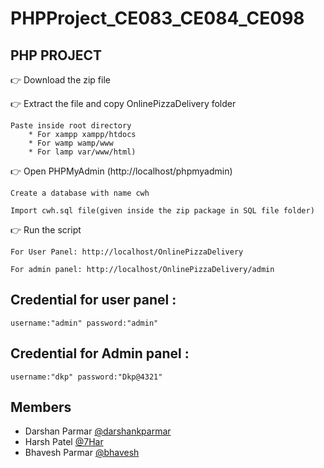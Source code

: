 # PHPProject_CE083_CE084_CE098

## PHP PROJECT

👉 Download the zip file

👉 Extract the file and copy OnlinePizzaDelivery folder

    Paste inside root directory
        * For xampp xampp/htdocs 
        * For wamp wamp/www
        * For lamp var/www/html)

👉 Open PHPMyAdmin (http://localhost/phpmyadmin)

    Create a database with name cwh
    
    Import cwh.sql file(given inside the zip package in SQL file folder)

👉 Run the script 

    For User Panel: http://localhost/OnlinePizzaDelivery 

    For admin panel: http://localhost/OnlinePizzaDelivery/admin 
    
## Credential for user panel :

    username:"admin" password:"admin"
    
 ## Credential for Admin panel :

    username:"dkp" password:"Dkp@4321"

## Members
* Darshan Parmar [@darshankparmar](https://github.com/darshankparmar)
* Harsh Patel [@7Har](https://github.com/7Har)
* Bhavesh Parmar [@bhavesh](https://github.com/Blparmar007)
